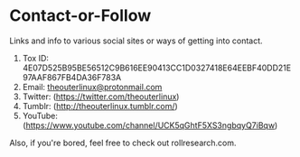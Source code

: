 # Contact-or-Follow
Links and info to various social sites or ways of getting into contact.

1. Tox ID: 4E07D525B95BE56512C9B616EE90413CC1D0327418E64EEBF40DD21E97AAF867FB4DA36F783A
2. Email: [theouterlinux@protonmail.com](mailto:theouterlinux@protonmail.com)
3. Twitter: (https://twitter.com/theouterlinux)
4. Tumblr: (http://theouterlinux.tumblr.com/)
5. YouTube: (https://www.youtube.com/channel/UCK5qGhtF5XS3ngbqyQ7iBqw)

Also, if you're bored, feel free to check out rollresearch.com.
